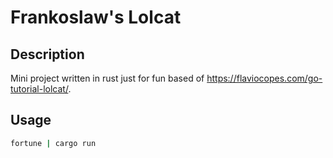 # Frankoslaw's Lolcat

## Description
Mini project  written in rust just for fun based of https://flaviocopes.com/go-tutorial-lolcat/.

## Usage
```sh
fortune | cargo run
```